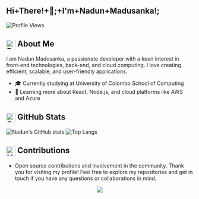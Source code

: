 <!-- [![MasterHead](https://user-images.githubusercontent.com/10498744/210012254-234538ff-d198-48aa-8964-37e6fd45d227.gif)](https://your-link.com) -->

<!--
<p align="center">
    <a>
        <img src="https://media4.giphy.com/media/v1.Y2lkPTc5MGI3NjExdDMweXJkOXM4c3FkdTU0YWNuNnBwdmNnMTlwNTJwZmlkdTYzNm1weCZlcD12MV9pbnRlcm5hbF9naWZfYnlfaWQmY3Q9cw/CKwc8DrjB7KMJ3nZ21/giphy.webp" width="200" height="150" alt="Description of the image">
    </a>
</p>
-->

## Hi+There!+👋;+I'm+Nadun+Madusanka!;
<!-- <h1 align="center">
    <img src="https://readme-typing-svg.herokuapp.com/?font=Righteous&size=35&center=true&vCenter=true&width=500&height=70&duration=4000&lines=Hi+There!+👋;+I'm+Nadun+Madusanka!;" />
</h1> -->

![Profile Views](https://komarev.com/ghpvc/?username=NadunMN&style=for-the-badge)

## <img src="https://fonts.gstatic.com/s/e/notoemoji/latest/270f_fe0f/512.webp" alt="Pencil" width="25" height="25" align="center" /> About Me

I am Nadun Madusanka, a passionate developer with a keen interest in front-end technologies, back-end, and cloud computing. I love creating efficient, scalable, and user-friendly applications.



- 🎓 Currently studying at University of Colombo School of Computing
- 🌱 Learning more about React, Node.js, and cloud platforms like AWS and Azure

<!-- ## <img src="https://fonts.gstatic.com/s/e/notoemoji/latest/2699_fe0f/512.webp" alt="skill" width="25" height="25" align="center" /> Skills

### Programming Languages
<p align="left">
  <a href="https://skillicons.dev">
    <img src="https://skillicons.dev/icons?i=c,cpp,python,java,scala,html,css,javascript,php" />
  </a>
</p> -->
<!-- ![Java](https://img.shields.io/badge/Java-007396?style=for-the-badge&logo=java&logoColor=white)
![Python](https://img.shields.io/badge/Python-3776AB?style=for-the-badge&logo=python&logoColor=white)
![JavaScript](https://img.shields.io/badge/JavaScript-F7DF1E?style=for-the-badge&logo=javascript&logoColor=black)
![C](https://img.shields.io/badge/C-A8B9CC?style=for-the-badge&logo=c&logoColor=white)
![C++](https://img.shields.io/badge/C++-00599C?style=for-the-badge&logo=cplusplus&logoColor=white)
![Scala](https://img.shields.io/badge/Scala-DC322F?style=for-the-badge&logo=scala&logoColor=white) -->

<!-- ### Others
[![My Skills](https://skillicons.dev/icons?i=aws,azure,react,nodejs,ai,ps,figma,git,github,mongodb,mysql)](https://skillicons.dev) -->
<!-- ![AWS](https://img.shields.io/badge/AWS-FF9900?style=for-the-badge&logo=amazonaws&logoColor=white)
![Azure](https://img.shields.io/badge/Azure-0089D6?style=for-the-badge&logo=microsoftazure&logoColor=white) -->

<!--### Frameworks and Libraries-->


<!--![React](https://img.shields.io/badge/React-20232A?style=for-the-badge&logo=react&logoColor=61DAFB)
![Node.js](https://img.shields.io/badge/Node.js-43853D?style=for-the-badge&logo=node-dot-js&logoColor=white) -->

<!--### Design Tools-->


<!--![Photoshop](https://img.shields.io/badge/Photoshop-31A8FF?style=for-the-badge&logo=adobephotoshop&logoColor=white)
![Illustrator](https://img.shields.io/badge/Illustrator-FF9A00?style=for-the-badge&logo=adobeillustrator&logoColor=white)
![Figma](https://img.shields.io/badge/Figma-F24E1E?style=for-the-badge&logo=figma&logoColor=white) -->

<!--### Version Control-->

<!--![Git](https://img.shields.io/badge/Git-F05032?style=for-the-badge&logo=git&logoColor=white)-->

<!--### Databases-->

<!--![MySQL](https://img.shields.io/badge/MySQL-4479A1?style=for-the-badge&logo=mysql&logoColor=white)
![MongoDB](https://img.shields.io/badge/MongoDB-47A248?style=for-the-badge&logo=mongodb&logoColor=white)-->

## <img src="https://fonts.gstatic.com/s/e/notoemoji/latest/1f6a8/512.webp" alt="Stat" width="25" height="25" align="center" /> GitHub Stats

![Nadun's GitHub stats](https://github-readme-stats.vercel.app/api?username=NadunMN&show_icons=true&rank_icon=github&theme=transparent&hide=contribs,issues&count_private=true&hide_border=true&cache_seconds=1800)
 ![Top Langs](https://github-readme-stats.vercel.app/api/top-langs/?username=NadunMN&layout=compact&theme=transparent)



<!--<div align="center">
  <img width=390 src="https://github-readme-stats.vercel.app/api?username=NadunMN&count_private=true&show_icons=true&theme=react&rank_icon=github&border_radius=10" alt="readme stats" />
  <img width=325 align="center" src="https://github-readme-stats.vercel.app/api/top-langs/?username=NadunMN&hide=HTML&langs_count=8&layout=compact&theme=react&border_radius=10&size_weight=0.5&count_weight=0.5&exclude_repo=github-readme-stats" alt="top langs" />
</div>-->

## <img src="https://raw.githubusercontent.com/Tarikul-Islam-Anik/Animated-Fluent-Emojis/master/Emojis/Hand%20gestures/Handshake.png" alt="Handshake" width="25" height="25" align="center" /> Contributions
- Open source contributions and involvement in the community.
Thank you for visiting my profile! Feel free to explore my repositories and get in touch if you have any questions or collaborations in mind.

<p align="center">
     <img src="https://capsule-render.vercel.app/api?type=waving&color=gradient&height=100&section=footer"/>
</p>
